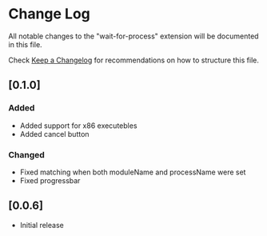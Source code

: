 # Change Log

All notable changes to the "wait-for-process" extension will be documented in this file.

Check [Keep a Changelog](http://keepachangelog.com/) for recommendations on how to structure this file.

## [0.1.0]

### Added

- Added support for x86 executebles
- Added cancel button

### Changed

- Fixed matching when both moduleName and processName were set
- Fixed progressbar

## [0.0.6]

- Initial release